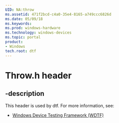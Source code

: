 ```yaml
---
UID: NA:throw
ms.assetid: 471f2bcd-c4a0-35e4-8165-a749ccc6826d
ms.date: 05/09/18
ms.keywords: 
ms.prod: windows-hardware
ms.technology: windows-devices
ms.topic: portal
product:
- Windows
tech.root: dtf
---
```


# Throw.h header


## -description


This header is used by dtf. For more information, see:

- [Windows Device Testing Framework (WDTF)](../_dtf/index.md)
